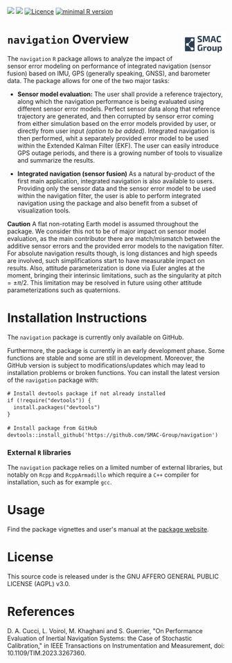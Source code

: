 ![](https://github.com/SMAC-Group/navigation/actions/workflows/R-CMD-check.yaml/badge.svg)
![](https://img.shields.io/github/last-commit/SMAC-Group/navigation) 
[![Licence](https://img.shields.io/badge/licence-AGPL--3.0-blue.svg)](https://opensource.org/licenses/AGPL-3.0)
[![minimal R
version](https://img.shields.io/badge/R%3E%3D-4.0.0-6666ff.svg)](https://cran.r-project.org/)


# `navigation` Overview <a href="https://smac-group.com/"><img src="man/figures/logo.png" align="right" style="width: 20%; height: 20%"/></a>

The `navigation` `R` package allows to analyze the
impact of sensor error modeling on performance of integrated navigation
(sensor fusion) based on IMU, GPS (generally speaking, GNSS), and
barometer data. The package allows for one of the two major tasks:

  - **Sensor model evaluation:** The user shall provide a reference
    trajectory, along which the navigation performance is being
    evaluated using different sensor error models. Perfect sensor data
    along that reference trajectory are generated, and then corrupted by
    sensor error coming from either simulation based on the error models
    provided by user, or directly from user input *(option to be
    added)*. Integrated navigation is then performed, whit a separately
    provided error model to be used within the Extended Kalman Filter
    (EKF). The user can easily introduce GPS outage periods, and there
    is a growing number of tools to visualize and summarize the results.

  - **Integrated navigation (sensor fusion)** As a natural by-product of
    the first main application, integrated navigation is also available
    to users. Providing only the sensor data and the sensor error model
    to be used within the navigation filter, the user is able to perform
    integrated navigation using the package and also benefit from a
    subset of visualization tools.

**Caution** A flat non-rotating Earth model is assumed throughout the
package. We consider this not to be of major impact on sensor model
evaluation, as the main contributor there are match/mismatch between the
additive sensor errors and the provided error models to the navigation
filter. For absolute navigation results though, is long distances and
high speeds are involved, such simplifications start to have measurable
impact on results. Also, attitude parameterization is done via Euler
angles at the moment, bringing their interinsic limitations, such as the
singularity at pitch $=\pm \pi/2$. This limitation may be resolved in
future using other attitude parameterizations such as quaternions.

# Installation Instructions

The `navigation` package is currently only available on GitHub.

Furthermore, the package is currently in an early development phase. Some
functions are stable and some are still in development. Moreover, the
GitHub version is subject to modifications/updates which may lead to
installation problems or broken functions. You can install the latest
version of the `navigation` package with:

```
# Install devtools package if not already installed
if (!require("devtools")) {
  install.packages("devtools")
}

# Install package from GitHub
devtools::install_github('https://github.com/SMAC-Group/navigation')
``` 


### External `R` libraries

The `navigation` package relies on a limited number of external libraries, but notably on `Rcpp` and `RcppArmadillo` which require a `C++` compiler for installation, such as for example `gcc`.

# Usage

Find the package vignettes and user's manual at the [package website](https://smac-group.github.io/navigation/index.html).

# License

This source code is released under is the GNU AFFERO GENERAL PUBLIC LICENSE (AGPL) v3.0. 

# References

D. A. Cucci, L. Voirol, M. Khaghani and S. Guerrier, "On Performance Evaluation of Inertial Navigation Systems: the Case of Stochastic Calibration," in IEEE Transactions on Instrumentation and Measurement, doi: 10.1109/TIM.2023.3267360.
